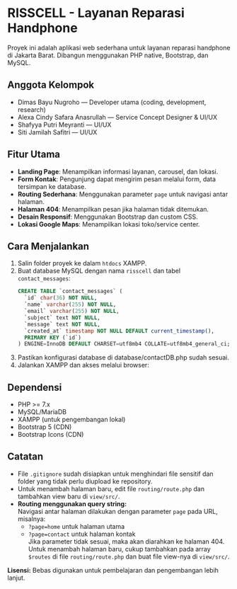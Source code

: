 # RISSCELL - Layanan Reparasi Handphone

Proyek ini adalah aplikasi web sederhana untuk layanan reparasi handphone di Jakarta Barat. Dibangun menggunakan PHP native, Bootstrap, dan MySQL.

## Anggota Kelompok

- Dimas Bayu Nugroho — Developer utama (coding, development, research)
- Alexa Cindy Safara Anasrullah — Service Concept Designer & UI/UX
- Shafyya Putri Meyranti — UI/UX
- Siti Jamilah Safitri — UI/UX 

## Fitur Utama

- **Landing Page**: Menampilkan informasi layanan, carousel, dan lokasi.
- **Form Kontak**: Pengunjung dapat mengirim pesan melalui form, data tersimpan ke database.
- **Routing Sederhana**: Menggunakan parameter `page` untuk navigasi antar halaman.
- **Halaman 404**: Menampilkan pesan jika halaman tidak ditemukan.
- **Desain Responsif**: Menggunakan Bootstrap dan custom CSS.
- **Lokasi Google Maps**: Menampilkan lokasi toko/service center.

## Cara Menjalankan

1. Salin folder proyek ke dalam `htdocs` XAMPP.
2. Buat database MySQL dengan nama `risscell` dan tabel `contact_messages`:
   ```sql
   CREATE TABLE `contact_messages` (
     `id` char(36) NOT NULL,
     `name` varchar(255) NOT NULL,
     `email` varchar(255) NOT NULL, 
     `subject` text NOT NULL,
     `message` text NOT NULL,
     `created_at` timestamp NOT NULL DEFAULT current_timestamp(),
     PRIMARY KEY (`id`)
   ) ENGINE=InnoDB DEFAULT CHARSET=utf8mb4 COLLATE=utf8mb4_general_ci;
   ```
3. Pastikan konfigurasi database di database/contactDB.php sudah sesuai.
4. Jalankan XAMPP dan akses melalui browser:

## Dependensi

- PHP >= 7.x
- MySQL/MariaDB
- XAMPP (untuk pengembangan lokal)
- Bootstrap 5 (CDN)
- Bootstrap Icons (CDN)

## Catatan

- File `.gitignore` sudah disiapkan untuk menghindari file sensitif dan folder yang tidak perlu diupload ke repository.
- Untuk menambah halaman baru, edit file `routing/route.php` dan tambahkan view baru di `view/src/`.
- **Routing menggunakan query string:**  
  Navigasi antar halaman dilakukan dengan parameter `page` pada URL, misalnya:  
  - `?page=home` untuk halaman utama  
  - `?page=contact` untuk halaman kontak  
  Jika parameter tidak sesuai, maka akan diarahkan ke halaman 404.  
  Untuk menambah halaman baru, cukup tambahkan pada array `$routes` di file `routing/route.php` dan buat file view-nya di `view/src/`.


**Lisensi:** Bebas digunakan untuk pembelajaran dan pengembangan lebih lanjut.